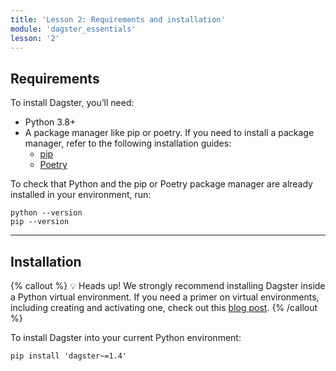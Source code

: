 ```yaml
---
title: 'Lesson 2: Requirements and installation'
module: 'dagster_essentials'
lesson: '2'
---
```


## Requirements

To install Dagster, you’ll need:

- Python 3.8+
- A package manager like pip or poetry. If you need to install a package manager, refer to the following installation guides:
  - [pip](https://pip.pypa.io/en/stable/installation/)
  - [Poetry](https://python-poetry.org/docs/)

To check that Python and the pip or Poetry package manager are already installed in your environment, run:

```shell
python --version
pip --version
```

---

## Installation

{% callout %}
💡 Heads up! We strongly recommend installing Dagster inside a Python virtual environment. If you need a primer on virtual environments, including creating and activating one, check out this [blog post](https://dagster.io/blog/python-packages-primer-2).
{% /callout %}

To install Dagster into your current Python environment:

```shell
pip install 'dagster~=1.4'
```
